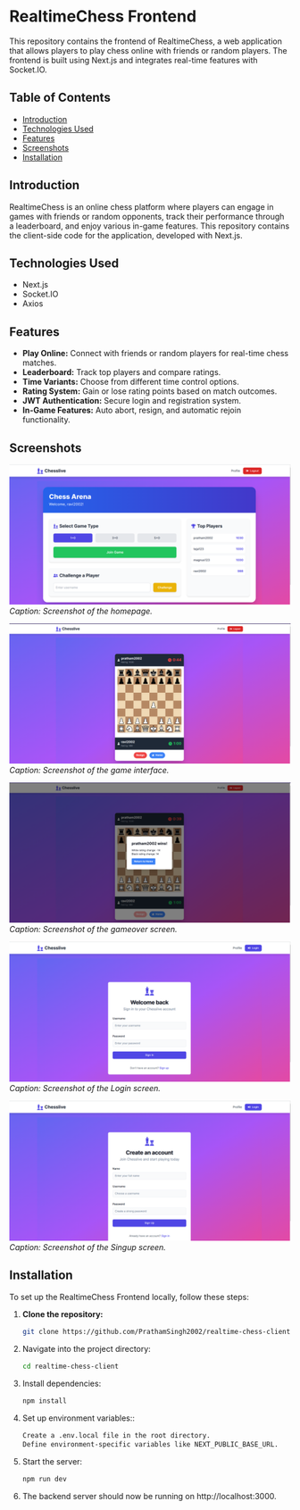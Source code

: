 # RealtimeChess Frontend

This repository contains the frontend of RealtimeChess, a web application that allows players to play chess online with friends or random players. The frontend is built using Next.js and integrates real-time features with Socket.IO.

## Table of Contents

- [Introduction](#introduction)
- [Technologies Used](#technologies-used)
- [Features](#features)
- [Screenshots](#screenshots)
- [Installation](#installation)

## Introduction

RealtimeChess is an online chess platform where players can engage in games with friends or random opponents, track their performance through a leaderboard, and enjoy various in-game features. This repository contains the client-side code for the application, developed with Next.js.

## Technologies Used

- Next.js
- Socket.IO
- Axios

## Features

- **Play Online:** Connect with friends or random players for real-time chess matches.
- **Leaderboard:** Track top players and compare ratings.
- **Time Variants:** Choose from different time control options.
- **Rating System:** Gain or lose rating points based on match outcomes.
- **JWT Authentication:** Secure login and registration system.
- **In-Game Features:** Auto abort, resign, and automatic rejoin functionality.

## Screenshots

![Home Page](to/home.png)
*Caption: Screenshot of the homepage.*

![Game Interface](to/game.png)
*Caption: Screenshot of the game interface.*

![Gameover](to/gameover.png)
*Caption: Screenshot of the gameover screen.*

![Login](to/login.png)
*Caption: Screenshot of the Login screen.*

![Signup](to/signup.png)
*Caption: Screenshot of the Singup screen.*

## Installation

To set up the RealtimeChess Frontend locally, follow these steps:

1. **Clone the repository:**
   ```bash
   git clone https://github.com/PrathamSingh2002/realtime-chess-client.git
2. Navigate into the project directory:
   ```bash
   cd realtime-chess-client
3. Install dependencies:
   ```bash
   npm install
4. Set up environment variables::
   ```bash
   Create a .env.local file in the root directory.
   Define environment-specific variables like NEXT_PUBLIC_BASE_URL.
5. Start the server:
   ```bash
   npm run dev
7. The backend server should now be running on http://localhost:3000.
